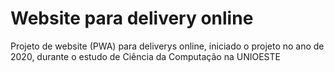 <h1>Website para delivery online</h1>

<p>Projeto de website (PWA) para deliverys online, iniciado o projeto no ano de 2020, durante o estudo de Ciência da Computação na UNIOESTE</p>
